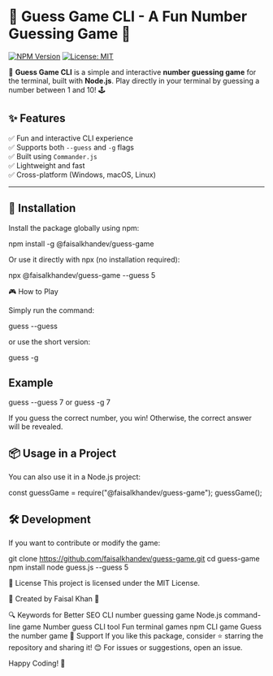 # 🎯 Guess Game CLI - A Fun Number Guessing Game 🎯

[![NPM Version](https://img.shields.io/npm/v/@faisalkhandev/guess-game.svg?style=flat-square)](https://www.npmjs.com/package/@faisalkhandev/guess-game)
[![License: MIT](https://img.shields.io/badge/License-MIT-green.svg)](https://opensource.org/licenses/MIT)

🚀 **Guess Game CLI** is a simple and interactive **number guessing game** for the terminal, built with **Node.js**. Play directly in your terminal by guessing a number between 1 and 10! 🕹️

## **✨ Features**

✅ Fun and interactive CLI experience  
✅ Supports both `--guess` and `-g` flags  
✅ Built using `Commander.js`  
✅ Lightweight and fast  
✅ Cross-platform (Windows, macOS, Linux)

---

## **📌 Installation**

Install the package globally using npm:

npm install -g @faisalkhandev/guess-game

Or use it directly with npx (no installation required):

npx @faisalkhandev/guess-game --guess 5

🎮 How to Play

Simply run the command:

guess --guess <number>

or use the short version:

guess -g <number>

## Example

guess --guess 7
or
guess -g 7

If you guess the correct number, you win! Otherwise, the correct answer will be revealed.

## 📦 Usage in a Project

You can also use it in a Node.js project:

const guessGame = require("@faisalkhandev/guess-game");
guessGame();

## 🛠️ Development

If you want to contribute or modify the game:

git clone https://github.com/faisalkhandev/guess-game.git
cd guess-game
npm install
node guess.js --guess 5

📝 License
This project is licensed under the MIT License.

📌 Created by Faisal Khan 🚀

🔍 Keywords for Better SEO
CLI number guessing game
Node.js command-line game
Number guess CLI tool
Fun terminal games
npm CLI game
Guess the number game
📢 Support
If you like this package, consider ⭐ starring the repository and sharing it! 😊
For issues or suggestions, open an issue.

Happy Coding! 🚀
